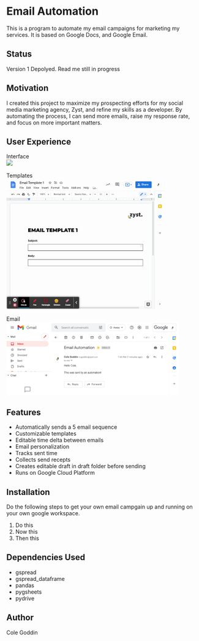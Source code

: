 # Email Automation
This is a program to automate my email campaigns for marketing my services.  It is based on Google Docs, and Google Email.

## Status
Version 1 Depolyed. Read me still in progress

## Motivation
I created this project to maximize my prospecting efforts for my social media marketing agency, Zyst, and refine my skills as a developer. By automating the process, I can send more emails, raise my response rate, and focus on more important matters.

## User Experience

Interface
<br>
<img src="./docs/prospecting.gif" height=200/>

Templates
<br>
<img src="./docs/template.gif" height=340/>

Email
<br>
<img src="./docs/email.png" height=190/>

## Features

- Automatically sends a 5 email sequence
- Customizable templates
- Editable time delta between emails
- Email personalization
- Tracks sent time
- Collects send recepts
- Creates editable draft in draft folder before sending
- Runs on Google Cloud Platform



## Installation
Do the following steps to get your own email campgain up and running on your own google workspace.

1. Do this
2. Now this
3. Then this

## Dependencies Used
- gspread
- gspread_dataframe
- pandas
- pygsheets
- pydrive

## Author
Cole Goddin

